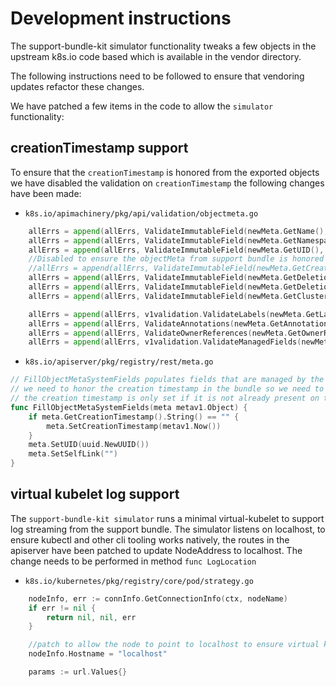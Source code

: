 # Development instructions

The support-bundle-kit simulator functionality tweaks a few objects in the upstream k8s.io code based which is available in the vendor directory.

The following instructions need to be followed to ensure that vendoring updates refactor these changes.

We have patched a few items in the code to allow the `simulator` functionality:

## creationTimestamp support
To ensure that the `creationTimestamp` is honored from the exported objects we have disabled the validation on `creationTimestamp` the following changes have been made:

* `k8s.io/apimachinery/pkg/api/validation/objectmeta.go`
```go
	allErrs = append(allErrs, ValidateImmutableField(newMeta.GetName(), oldMeta.GetName(), fldPath.Child("name"))...)
	allErrs = append(allErrs, ValidateImmutableField(newMeta.GetNamespace(), oldMeta.GetNamespace(), fldPath.Child("namespace"))...)
	allErrs = append(allErrs, ValidateImmutableField(newMeta.GetUID(), oldMeta.GetUID(), fldPath.Child("uid"))...)
	//Disabled to ensure the objectMeta from support bundle is honored while importing the object
	//allErrs = append(allErrs, ValidateImmutableField(newMeta.GetCreationTimestamp(), oldMeta.GetCreationTimestamp(), fldPath.Child("creationTimestamp"))...)
	allErrs = append(allErrs, ValidateImmutableField(newMeta.GetDeletionTimestamp(), oldMeta.GetDeletionTimestamp(), fldPath.Child("deletionTimestamp"))...)
	allErrs = append(allErrs, ValidateImmutableField(newMeta.GetDeletionGracePeriodSeconds(), oldMeta.GetDeletionGracePeriodSeconds(), fldPath.Child("deletionGracePeriodSeconds"))...)
	allErrs = append(allErrs, ValidateImmutableField(newMeta.GetClusterName(), oldMeta.GetClusterName(), fldPath.Child("clusterName"))...)

	allErrs = append(allErrs, v1validation.ValidateLabels(newMeta.GetLabels(), fldPath.Child("labels"))...)
	allErrs = append(allErrs, ValidateAnnotations(newMeta.GetAnnotations(), fldPath.Child("annotations"))...)
	allErrs = append(allErrs, ValidateOwnerReferences(newMeta.GetOwnerReferences(), fldPath.Child("ownerReferences"))...)
	allErrs = append(allErrs, v1validation.ValidateManagedFields(newMeta.GetManagedFields(), fldPath.Child("managedFields"))...)
```

* `k8s.io/apiserver/pkg/registry/rest/meta.go`
```go
// FillObjectMetaSystemFields populates fields that are managed by the system on ObjectMeta.
// we need to honor the creation timestamp in the bundle so we need to ensure
// the creation timestamp is only set if it is not already present on the object
func FillObjectMetaSystemFields(meta metav1.Object) {
	if meta.GetCreationTimestamp().String() == "" {
		meta.SetCreationTimestamp(metav1.Now())
	}
	meta.SetUID(uuid.NewUUID())
	meta.SetSelfLink("")
}
```

## virtual kubelet log support
The `support-bundle-kit simulator` runs a minimal virtual-kubelet to support log streaming from the support bundle.
The simulator listens on localhost, to ensure kubectl and other cli tooling works natively, 
the routes in the apiserver have been patched to update NodeAddress to localhost.
The change needs to be performed in method `func LogLocation`

* `k8s.io/kubernetes/pkg/registry/core/pod/strategy.go`

```go
	nodeInfo, err := connInfo.GetConnectionInfo(ctx, nodeName)
	if err != nil {
		return nil, nil, err
	}

	//patch to allow the node to point to localhost to ensure virtual kubelet can return logs
	nodeInfo.Hostname = "localhost"

	params := url.Values{}
```